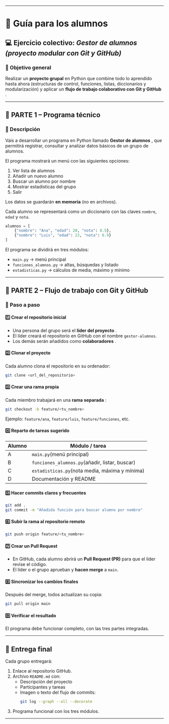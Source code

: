 
---

# 🧭  **Guía para los alumnos**

## 💻 Ejercicio colectivo: *Gestor de alumnos (proyecto modular con Git y GitHub)*

### 🎯 Objetivo general

Realizar un **proyecto grupal** en Python que combine todo lo aprendido hasta ahora (estructuras de control, funciones, listas, diccionarios y modularización) y aplicar un  **flujo de trabajo colaborativo con Git y GitHub** .

---

## 🧩 PARTE 1 – Programa técnico

### 📝 Descripción

Vais a desarrollar un programa en Python llamado  **Gestor de alumnos** , que permitirá registrar, consultar y analizar datos básicos de un grupo de alumnos.

El programa mostrará un menú con las siguientes opciones:

1. Ver lista de alumnos
2. Añadir un nuevo alumno
3. Buscar un alumno por nombre
4. Mostrar estadísticas del grupo
5. Salir

Los datos se guardarán **en memoria** (no en archivos).

Cada alumno se representará como un diccionario con las claves `nombre`, `edad` y `nota`.

```python
alumnos = [
    {"nombre": "Ana", "edad": 20, "nota": 8.5},
    {"nombre": "Luis", "edad": 22, "nota": 6.9}
]
```

El programa se dividirá en tres módulos:

* `main.py` → menú principal
* `funciones_alumnos.py` → altas, búsquedas y listado
* `estadisticas.py` → cálculos de media, máximo y mínimo

---

## 🤝 PARTE 2 – Flujo de trabajo con Git y GitHub

### 🧭 Paso a paso

#### 1️⃣ Crear el repositorio inicial

* Una persona del grupo será el  **líder del proyecto** .
* El líder creará el repositorio en GitHub con el nombre `gestor-alumnos`.
* Los demás serán añadidos como  **colaboradores** .

#### 2️⃣ Clonar el proyecto

Cada alumno clona el repositorio en su ordenador:

```bash
git clone <url_del_repositorio>
```

#### 3️⃣ Crear una rama propia

Cada miembro trabajará en una  **rama separada** :

```bash
git checkout -b feature/<tu_nombre>
```

Ejemplo: `feature/ana`, `feature/luis`, `feature/funciones`, etc.

#### 4️⃣ Reparto de tareas sugerido

| Alumno | Módulo / tarea                                    |
| ------ | -------------------------------------------------- |
| A      | `main.py`(menú principal)                       |
| B      | `funciones_alumnos.py`(añadir, listar, buscar)  |
| C      | `estadisticas.py`(nota media, máxima y mínima) |
| D      | Documentación y README                            |

#### 5️⃣ Hacer commits claros y frecuentes

```bash
git add .
git commit -m "Añadida función para buscar alumno por nombre"
```

#### 6️⃣ Subir la rama al repositorio remoto

```bash
git push origin feature/<tu_nombre>
```

#### 7️⃣ Crear un Pull Request

* En GitHub, cada alumno abrirá un **Pull Request (PR)** para que el líder revise el código.
* El líder o el grupo aprueban y **hacen merge** a `main`.

#### 8️⃣ Sincronizar los cambios finales

Después del merge, todos actualizan su copia:

```bash
git pull origin main
```

#### 9️⃣ Verificar el resultado

El programa debe funcionar completo, con las tres partes integradas.

---

## 📘 Entrega final

Cada grupo entregará:

1. Enlace al repositorio GitHub.
2. Archivo `README.md` con:
   * Descripción del proyecto
   * Participantes y tareas
   * Imagen o texto del flujo de commits:
     ```bash
     git log --graph --all --decorate
     ```
3. Programa funcional con los tres módulos.

---
